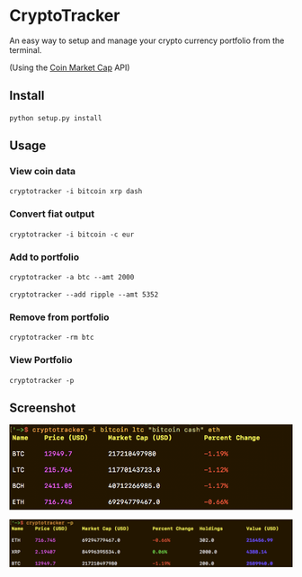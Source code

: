# CryptoTracker

An easy way to setup and manage your crypto currency portfolio from the terminal.

(Using the [Coin Market Cap](http://coinmarketcap.com/) API)

## Install

`python setup.py install`

## Usage

### View coin data

`cryptotracker -i bitcoin xrp dash`

### Convert fiat output

`cryptotracker -i bitcoin -c eur`

### Add to portfolio

`cryptotracker -a btc --amt 2000`

`cryptotracker --add ripple --amt 5352`

### Remove from portfolio

`cryptotracker -rm btc`

### View Portfolio

`cryptotracker -p`

## Screenshot

![](screenshots/1.png)

![](screenshots/2.png)

